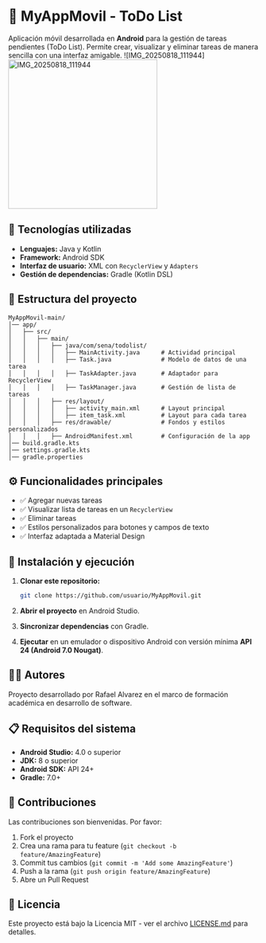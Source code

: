 # 📱 MyAppMovil - ToDo List

Aplicación móvil desarrollada en **Android** para la gestión de tareas pendientes (ToDo List). Permite crear, visualizar y eliminar tareas de manera sencilla con una interfaz amigable.
![IMG_20250818_111944]<img src="https://github.com/user-attachments/assets/a27fc075-c4b2-4d8f-8305-4801ac1fb904" alt="IMG_20250818_111944" width="300">



## 🚀 Tecnologías utilizadas

- **Lenguajes:** Java y Kotlin
- **Framework:** Android SDK
- **Interfaz de usuario:** XML con `RecyclerView` y `Adapters`
- **Gestión de dependencias:** Gradle (Kotlin DSL)

## 📂 Estructura del proyecto

```
MyAppMovil-main/
│── app/
│   ├── src/
│   │   ├── main/
│   │   │   ├── java/com/sena/todolist/
│   │   │   │   ├── MainActivity.java      # Actividad principal
│   │   │   │   ├── Task.java              # Modelo de datos de una tarea
│   │   │   │   ├── TaskAdapter.java       # Adaptador para RecyclerView
│   │   │   │   ├── TaskManager.java       # Gestión de lista de tareas
│   │   │   ├── res/layout/
│   │   │   │   ├── activity_main.xml      # Layout principal
│   │   │   │   ├── item_task.xml          # Layout para cada tarea
│   │   │   ├── res/drawable/              # Fondos y estilos personalizados
│   │   │   ├── AndroidManifest.xml        # Configuración de la app
│── build.gradle.kts
│── settings.gradle.kts
│── gradle.properties
```

## ⚙️ Funcionalidades principales

- ✅ Agregar nuevas tareas
- ✅ Visualizar lista de tareas en un `RecyclerView`
- ✅ Eliminar tareas
- ✅ Estilos personalizados para botones y campos de texto
- ✅ Interfaz adaptada a Material Design

## 📲 Instalación y ejecución

1. **Clonar este repositorio:**
   ```bash
   git clone https://github.com/usuario/MyAppMovil.git
   ```

2. **Abrir el proyecto** en Android Studio.

3. **Sincronizar dependencias** con Gradle.

4. **Ejecutar** en un emulador o dispositivo Android con versión mínima **API 24 (Android 7.0 Nougat)**.

## 👨‍💻 Autores

Proyecto desarrollado por Rafael Alvarez en el marco de formación académica en desarrollo de software.

## 📋 Requisitos del sistema

- **Android Studio:** 4.0 o superior
- **JDK:** 8 o superior
- **Android SDK:** API 24+
- **Gradle:** 7.0+

## 🤝 Contribuciones

Las contribuciones son bienvenidas. Por favor:

1. Fork el proyecto
2. Crea una rama para tu feature (`git checkout -b feature/AmazingFeature`)
3. Commit tus cambios (`git commit -m 'Add some AmazingFeature'`)
4. Push a la rama (`git push origin feature/AmazingFeature`)
5. Abre un Pull Request

## 📄 Licencia

Este proyecto está bajo la Licencia MIT - ver el archivo [LICENSE.md](LICENSE.md) para detalles.
